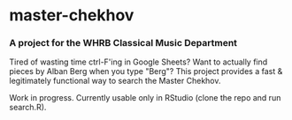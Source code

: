 # master-chekhov

###  A project for the WHRB Classical Music Department

Tired of wasting time ctrl-F'ing in Google Sheets? Want to actually find pieces by Alban Berg when you type "Berg"? This project provides a fast & legitimately functional way to search the Master Chekhov.

Work in progress. Currently usable only in RStudio (clone the repo and run search.R).
